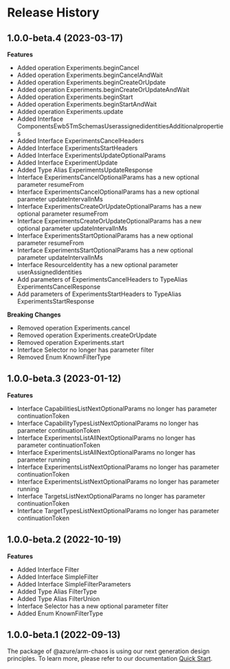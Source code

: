 # Release History
    
## 1.0.0-beta.4 (2023-03-17)
    
**Features**

  - Added operation Experiments.beginCancel
  - Added operation Experiments.beginCancelAndWait
  - Added operation Experiments.beginCreateOrUpdate
  - Added operation Experiments.beginCreateOrUpdateAndWait
  - Added operation Experiments.beginStart
  - Added operation Experiments.beginStartAndWait
  - Added operation Experiments.update
  - Added Interface ComponentsEwb5TmSchemasUserassignedidentitiesAdditionalproperties
  - Added Interface ExperimentsCancelHeaders
  - Added Interface ExperimentsStartHeaders
  - Added Interface ExperimentsUpdateOptionalParams
  - Added Interface ExperimentUpdate
  - Added Type Alias ExperimentsUpdateResponse
  - Interface ExperimentsCancelOptionalParams has a new optional parameter resumeFrom
  - Interface ExperimentsCancelOptionalParams has a new optional parameter updateIntervalInMs
  - Interface ExperimentsCreateOrUpdateOptionalParams has a new optional parameter resumeFrom
  - Interface ExperimentsCreateOrUpdateOptionalParams has a new optional parameter updateIntervalInMs
  - Interface ExperimentsStartOptionalParams has a new optional parameter resumeFrom
  - Interface ExperimentsStartOptionalParams has a new optional parameter updateIntervalInMs
  - Interface ResourceIdentity has a new optional parameter userAssignedIdentities
  - Add parameters of ExperimentsCancelHeaders to TypeAlias ExperimentsCancelResponse
  - Add parameters of ExperimentsStartHeaders to TypeAlias ExperimentsStartResponse

**Breaking Changes**

  - Removed operation Experiments.cancel
  - Removed operation Experiments.createOrUpdate
  - Removed operation Experiments.start
  - Interface Selector no longer has parameter filter
  - Removed Enum KnownFilterType
    
    
## 1.0.0-beta.3 (2023-01-12)
    
**Features**

  - Interface CapabilitiesListNextOptionalParams no longer has parameter continuationToken
  - Interface CapabilityTypesListNextOptionalParams no longer has parameter continuationToken
  - Interface ExperimentsListAllNextOptionalParams no longer has parameter continuationToken
  - Interface ExperimentsListAllNextOptionalParams no longer has parameter running
  - Interface ExperimentsListNextOptionalParams no longer has parameter continuationToken
  - Interface ExperimentsListNextOptionalParams no longer has parameter running
  - Interface TargetsListNextOptionalParams no longer has parameter continuationToken
  - Interface TargetTypesListNextOptionalParams no longer has parameter continuationToken
    
    
## 1.0.0-beta.2 (2022-10-19)
    
**Features**

  - Added Interface Filter
  - Added Interface SimpleFilter
  - Added Interface SimpleFilterParameters
  - Added Type Alias FilterType
  - Added Type Alias FilterUnion
  - Interface Selector has a new optional parameter filter
  - Added Enum KnownFilterType
    
    
## 1.0.0-beta.1 (2022-09-13)

The package of @azure/arm-chaos is using our next generation design principles. To learn more, please refer to our documentation [Quick Start](https://aka.ms/js-track2-quickstart).
